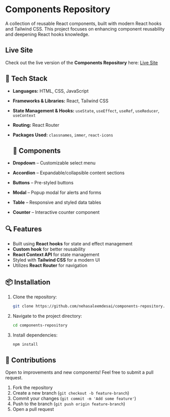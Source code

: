 # Components Repository  

A collection of reusable React components, built with modern React hooks and Tailwind CSS. This project focuses on enhancing component reusability and deepening React hooks knowledge.  

## Live Site

Check out the live version of the **Components Repository** here: [Live Site](https://nehasaleemdesai.github.io/components-repository/)

## 🚀 Tech Stack  
- **Languages:** HTML, CSS, JavaScript  
- **Frameworks & Libraries:** React, Tailwind CSS  
- **State Management & Hooks:** `useState`, `useEffect`, `useRef`, `useReducer`, `useContext`  
- **Routing:** React Router  
- **Packages Used:** `classnames`, `immer`, `react-icons`

  ## 🔧 Components  

- **Dropdown** – Customizable select menu  
- **Accordion** – Expandable/collapsible content sections  
- **Buttons** – Pre-styled buttons  
- **Modal** – Popup modal for alerts and forms  
- **Table** – Responsive and styled data tables  
- **Counter** – Interactive counter component  

## 🔍 Features  

- Built using **React hooks** for state and effect management  
- **Custom hook** for better reusability  
- **React Context API** for state management  
- Styled with **Tailwind CSS** for a modern UI  
- Utilizes **React Router** for navigation  

## 📦 Installation  
1. Clone the repository:  
   ```sh
   git clone https://github.com/nehasaleemdesai/components-repository.git

2. Navigate to the project directory:
   ```sh
   cd components-repository

3. Install dependencies:
   ```sh
   npm install

## 🤝 Contributions  

Open to improvements and new components! Feel free to submit a pull request.  
1. Fork the repository
2. Create a new branch (`git checkout -b feature-branch`)
3. Commit your changes (`git commit -m 'Add some feature'`)
4. Push to the branch (`git push origin feature-branch`)
5. Open a pull request


